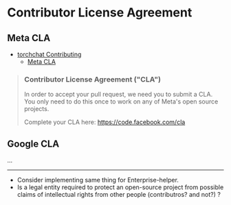 # Contributor License Agreement

## Meta CLA

- [torchchat Contributing](https://github.com/pytorch/torchchat/blob/main/CONTRIBUTING.md#contributor-license-agreement-cla)
    - [Meta CLA](https://code.facebook.com/cla)


> ### Contributor License Agreement ("CLA")
> In order to accept your pull request, we need you to submit a CLA. You only need to do this once to work on any of Meta's open source projects.
> 
> Complete your CLA here: https://code.facebook.com/cla

## Google CLA

...

---

- Consider implementing same thing for Enterprise-helper. 
- Is a legal entity required to protect an open-source project from possible claims of intellectual rights from other people (contributros? and not?) ?